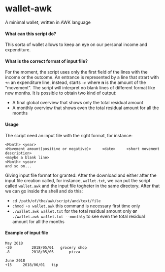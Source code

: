 # wallet-awk
A minimal wallet, written in AWK language



#### What can this script do?

This sorta of wallet allows to keep an eye on our personal income and expenditure.


#### What is the correct format of input file?

For the moment, the script uses only the first field of the lines with the income or the outcome. An entrance is represented by a line that strart with `+n` an expenditure line, instead, starts `-n` where **n** is the amount of the "movement".  The script will interpret no blank lines of different format like new months.
It is possible to obtain two kind of output:
* A final global overview that shows only the total residual amount
* A monthly overview that shows even the total residual amount for all the months

#### Usage

The script need an input file with the right format, for instance:

    <Month> <year>
    <Movement amount(positive or negative)>		<date>     <short movement description>
    <maybe a blank line>
    <Month> <year>
    and so on...


Giving input file format for granted. After the download and either after the input file creation called, for instance, `wallet.txt`, we can put the script called `wallet.awk` and the input file togheter in the same directory. After that we can go inside the shell and do this:
* `cd /path/of/the/awk/script/and/text/file`
* `chmod +x wallet.awk` this command is necessary first time only
* `./wallet.awk wallet.txt` for the total residual amount only **or** `./wallet.awk wallet.txt --monthly` to see even the total residual amount for all the months


#### Example of input file

    May 2018
    -20        	2018/05/01	 grocery shop
    -8         	2018/05/05       pizza

    June 2018
    +15		2018/06/01	 tip
 
